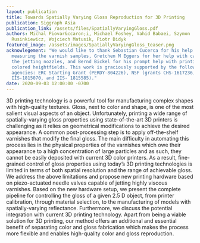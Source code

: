 ```yaml
---
layout: publication
title: Towards Spatially Varying Gloss Reproduction for 3D Printing
publication: Siggraph Asia
publication_link: /assets/files/SpatiallyVaryingGloss.pdf
authors: Michal Piovar&ccaron;i, Michael Foshey, Vahid Babaei, Szymon
  Rusinkiewicz, Wojciech Matusik, Piotr Didyk
featured_image: /assets/images/SpatiallyVaryingGloss_teaser.png
acknowlegement: "We would like to thank Sebastian Cucerca for his help with
  measuring the varnish samples, Gretchen M Eggers for her help with calibrating
  the jetting nozzles, and Bernd Bickel for his prompt help with printing the
  colored heightfields. This work is graciously supported by the following grant
  agencies: ERC Starting Grant (PERDY-804226), NSF (grants CHS-1617236,
  IIS-1815070, and IIS- 1815585)."
date: 2020-09-03 12:00:00 -0700
---
```

3D printing technology is a powerful tool for manufacturing complex shapes with high-quality textures. Gloss, next to color and shape, is one of the most salient visual aspects of an object. Unfortunately, printing a wide range of spatially-varying gloss properties using state-of-the-art 3D printers is challenging as it relies on geometrical modifications to achieve the desired appearance. A common post-processing step is to apply off-the-shelf varnishes that modify the final gloss. The main difficulty in automating this process lies in the physical properties of the varnishes which owe their appearance to a high concentration of large particles and as such, they cannot be easily deposited with current 3D color printers. As a result, fine-grained control of gloss properties using today’s 3D printing technologies is limited in terms of both spatial resolution and the range of achievable gloss. We address the above limitations and propose new printing hardware based on piezo-actuated needle valves capable of jetting highly viscous varnishes. Based on the new hardware setup, we present the complete pipeline for controlling the gloss of a given 2.5 D object, from printer calibration, through material selection, to the manufacturing of models with spatially-varying reflectance. Furthermore, we discuss the potential integration with current 3D printing technology. Apart from being a viable solution for 3D printing, our method offers an additional and essential benefit of separating color and gloss fabrication which makes the process more flexible and enables high-quality color and gloss reproduction.